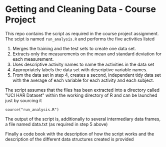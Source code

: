 # Getting and Cleaning Data - Course Project

This repo contains the script as required in the course project assignment. The scipt is named `run_analysis.R` and performs the five activities listed

1. Merges the training and the test sets to create one data set.
2. Extracts only the measurements on the mean and standard deviation for each measurement. 
3. Uses descriptive activity names to name the activities in the data set
4. Appropriately labels the data set with descriptive variable names. 
5. From the data set in step 4, creates a second, independent tidy data set with the average of each variable for each activity and each subject.

The script assumes that the files has been extracted into a directory called "UCI HAR Dataset" within the working directory of R and can be launched just by sourcing it

`source("run_analysis.R")`

The output of the script is, additionally to several intermediary data frames, a file named data.txt (as required in step 5 above)

Finally a code book with the description of how the script works and the description of the different data structures created is provided
